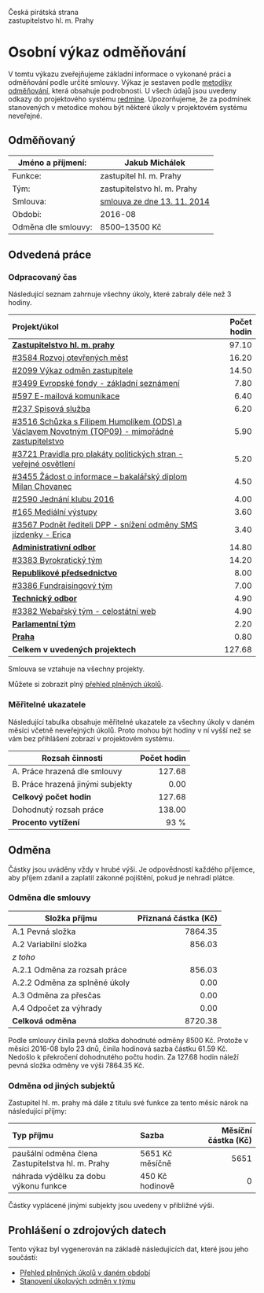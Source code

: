 Česká pirátská strana  
zastupitelstvo hl. m. Prahy

Osobní výkaz odměňování
=======================

V tomtu výkazu zveřejňujeme základní informace o vykonané práci a odměňování
podle určité smlouvy. Výkaz je sestaven podle [metodiky odměňování][metodika],
která obsahuje podrobnosti. U všech údajů jsou uvedeny odkazy do projektového
systému [redmine](https://redmine.pirati.cz). Upozorňujeme, že za podmínek
stanovených v metodice mohou být některé úkoly v projektovém systému neveřejné.

Odměňovaný
----------

Jméno a příjmení:        | Jakub Michálek
-----------------------  | --------------------
Funkce:                  | zastupitel hl. m. Prahy
Tým:                     | zastupitelstvo hl. m. Prahy
Smlouva:                 | [smlouva ze dne 13. 11. 2014][smlouva]
Období:                  | 2016-08
Odměna dle smlouvy:      | 8500–13500 Kč

Odvedená práce
--------------

### Odpracovaný čas

Následující seznam zahrnuje všechny úkoly, které zabraly déle než 3 hodiny.

| Projekt/úkol                                                                                            |   Počet hodin |
|:--------------------------------------------------------------------------------------------------------|--------------:|
| **[Zastupitelstvo hl. m. prahy][p15]**                                                                  |         97.10 |
| [#3584 Rozvoj otevřených měst][t3584]                                                                   |         16.20 |
| [#2099 Výkaz odměn zastupitele][t2099]                                                                  |         14.50 |
| [#3499 Evropské fondy - základní seznámení][t3499]                                                      |          7.80 |
| [#597 E-mailová komunikace][t597]                                                                       |          6.40 |
| [#237 Spisová služba][t237]                                                                             |          6.20 |
| [#3516 Schůzka s Filipem Humplíkem (ODS) a Václavem Novotným (TOP09) - mimořádné zastupitelstvo][t3516] |          5.90 |
| [#3721 Pravidla pro plakáty politických stran - veřejné osvětlení][t3721]                               |          5.20 |
| [#3455 Žádost o informace – bakalářský diplom Milan Chovanec ][t3455]                                   |          4.50 |
| [#2590 Jednání klubu 2016][t2590]                                                                       |          4.00 |
| [#165 Mediální výstupy][t165]                                                                           |          3.60 |
| [#3567 Podnět řediteli DPP - snížení odměny SMS jízdenky - Erica][t3567]                                |          3.40 |
| **[Administrativní odbor][p49]**                                                                        |         14.80 |
| [#3383 Byrokratický tým][t3383]                                                                         |         14.20 |
| **[Republikové předsednictvo][p28]**                                                                    |          8.00 |
| [#3386 Fundraisingový tým][t3386]                                                                       |          7.00 |
| **[Technický odbor][p6]**                                                                               |          4.90 |
| [#3382 Webařský tým - celostátní web][t3382]                                                            |          4.90 |
| **[Parlamentní tým][p34]**                                                                              |          2.20 |
| **[Praha][p44]**                                                                                        |          0.80 |
| **Celkem v uvedených projektech**                                                                       |        127.68 |

Smlouva se vztahuje na všechny projekty. 

Můžete si zobrazit plný [přehled plněných úkolů][tasklist].

### Měřitelné ukazatele

Následující tabulka obsahuje měřitelné ukazatele za všechny úkoly v daném měsíci
včetně neveřejných úkolů. Proto mohou být hodiny v ní vyšší než se vám bez
přihlášení zobrazí v projektovém systému.

Rozsah činnosti                        | Počet hodin
--------------                         | ----------:
A. Práce hrazená dle smlouvy           | 127.68
B. Práce hrazená jinými subjekty       |   0.00
**Celkový počet hodin**                | 127.68
Dohodnutý rozsah práce                 | 138.00
**Procento vytížení**                  |   93 %

Odměna
------

Částky jsou uváděny vždy v hrubé výši. Je odpovědností každého příjemce, aby
příjem zdanil a zaplatil zákonné pojištění, pokud je nehradí plátce.

### Odměna dle smlouvy

Složka příjmu                 | Přiznaná částka (Kč)
-----------------             | --------------------:
A.1 Pevná složka              |  7864.35
A.2 Variabilní složka         |   856.03
*z toho*                      |
A.2.1 Odměna za rozsah práce  |   856.03
A.2.2 Odměna za splněné úkoly |     0.00
A.3 Odměna za přesčas         |     0.00
A.4 Odpočet za výhrady        |     0.00
**Celková odměna**            |  8720.38

Podle smlouvy činila pevná složka dohodnuté odměny 8500 Kč. Protože v měsíci 2016-08 bylo 23 dnů, činila hodinová sazba částku 61.59 Kč. Nedošlo k překročení dohodnutého počtu hodin. Za 127.68 hodin náleží pevná složka odměny ve výši 7864.35 Kč. 

### Odměna od jiných subjektů

Zastupitel hl. m. prahy má dále z titulu své funkce za tento měsíc nárok na následující příjmy:

| Typ příjmu                                        | Sazba           |   Měsíční částka (Kč) |
|:--------------------------------------------------|:----------------|----------------------:|
| paušální odměna člena Zastupitelstva hl. m. Prahy | 5651 Kč měsíčně |                  5651 |
| náhrada výdělku za dobu výkonu funkce             | 450 Kč hodinově |                     0 |

Částky vyplácené jinými subjekty jsou uvedeny v přibližné výši.


Prohlášení o zdrojových datech
------------------------------

Tento výkaz byl vygenerován na základě následujících dat, které jsou jeho součástí:

* [Přehled plněných úkolů v daném období](user_report.csv)
* [Stanovení úkolových odměn v týmu](../task_rewards.csv)

[metodika]: https://redmine.pirati.cz/projects/praha/wiki/Odm%C4%9B%C5%88ov%C3%A1n%C3%AD_zastupitel%C5%AF


[p15]: https://redmine.pirati.cz/time_entries.csv?c[]=project&c[]=user&c[]=activity&c[]=issue&c[]=hours&c[]=cf_16&c[]=spent_on&f[]=spent_on&f[]=user_id&f[]=&op[spent_on]=><&op[user_id]==&utf8=%E2%9C%93&v[spent_on][]=2016-08-01&v[spent_on][]=2016-08-31&v[user_id][]=4&f[]=project_id&op[project_id]==&v[project_id][]=15

[t3584]: https://redmine.pirati.cz/issues/3584/time_entries?c[]=project&c[]=user&c[]=activity&c[]=issue&c[]=hours&c[]=cf_16&c[]=spent_on&f[]=spent_on&f[]=user_id&f[]=&op[spent_on]=><&op[user_id]==&utf8=%E2%9C%93&v[spent_on][]=2016-08-01&v[spent_on][]=2016-08-31&v[user_id][]=4

[t2099]: https://redmine.pirati.cz/issues/2099/time_entries?c[]=project&c[]=user&c[]=activity&c[]=issue&c[]=hours&c[]=cf_16&c[]=spent_on&f[]=spent_on&f[]=user_id&f[]=&op[spent_on]=><&op[user_id]==&utf8=%E2%9C%93&v[spent_on][]=2016-08-01&v[spent_on][]=2016-08-31&v[user_id][]=4

[t3499]: https://redmine.pirati.cz/issues/3499/time_entries?c[]=project&c[]=user&c[]=activity&c[]=issue&c[]=hours&c[]=cf_16&c[]=spent_on&f[]=spent_on&f[]=user_id&f[]=&op[spent_on]=><&op[user_id]==&utf8=%E2%9C%93&v[spent_on][]=2016-08-01&v[spent_on][]=2016-08-31&v[user_id][]=4

[t597]: https://redmine.pirati.cz/issues/597/time_entries?c[]=project&c[]=user&c[]=activity&c[]=issue&c[]=hours&c[]=cf_16&c[]=spent_on&f[]=spent_on&f[]=user_id&f[]=&op[spent_on]=><&op[user_id]==&utf8=%E2%9C%93&v[spent_on][]=2016-08-01&v[spent_on][]=2016-08-31&v[user_id][]=4

[t237]: https://redmine.pirati.cz/issues/237/time_entries?c[]=project&c[]=user&c[]=activity&c[]=issue&c[]=hours&c[]=cf_16&c[]=spent_on&f[]=spent_on&f[]=user_id&f[]=&op[spent_on]=><&op[user_id]==&utf8=%E2%9C%93&v[spent_on][]=2016-08-01&v[spent_on][]=2016-08-31&v[user_id][]=4

[t3516]: https://redmine.pirati.cz/issues/3516/time_entries?c[]=project&c[]=user&c[]=activity&c[]=issue&c[]=hours&c[]=cf_16&c[]=spent_on&f[]=spent_on&f[]=user_id&f[]=&op[spent_on]=><&op[user_id]==&utf8=%E2%9C%93&v[spent_on][]=2016-08-01&v[spent_on][]=2016-08-31&v[user_id][]=4

[t3721]: https://redmine.pirati.cz/issues/3721/time_entries?c[]=project&c[]=user&c[]=activity&c[]=issue&c[]=hours&c[]=cf_16&c[]=spent_on&f[]=spent_on&f[]=user_id&f[]=&op[spent_on]=><&op[user_id]==&utf8=%E2%9C%93&v[spent_on][]=2016-08-01&v[spent_on][]=2016-08-31&v[user_id][]=4

[t3455]: https://redmine.pirati.cz/issues/3455/time_entries?c[]=project&c[]=user&c[]=activity&c[]=issue&c[]=hours&c[]=cf_16&c[]=spent_on&f[]=spent_on&f[]=user_id&f[]=&op[spent_on]=><&op[user_id]==&utf8=%E2%9C%93&v[spent_on][]=2016-08-01&v[spent_on][]=2016-08-31&v[user_id][]=4

[t2590]: https://redmine.pirati.cz/issues/2590/time_entries?c[]=project&c[]=user&c[]=activity&c[]=issue&c[]=hours&c[]=cf_16&c[]=spent_on&f[]=spent_on&f[]=user_id&f[]=&op[spent_on]=><&op[user_id]==&utf8=%E2%9C%93&v[spent_on][]=2016-08-01&v[spent_on][]=2016-08-31&v[user_id][]=4

[t165]: https://redmine.pirati.cz/issues/165/time_entries?c[]=project&c[]=user&c[]=activity&c[]=issue&c[]=hours&c[]=cf_16&c[]=spent_on&f[]=spent_on&f[]=user_id&f[]=&op[spent_on]=><&op[user_id]==&utf8=%E2%9C%93&v[spent_on][]=2016-08-01&v[spent_on][]=2016-08-31&v[user_id][]=4

[t3567]: https://redmine.pirati.cz/issues/3567/time_entries?c[]=project&c[]=user&c[]=activity&c[]=issue&c[]=hours&c[]=cf_16&c[]=spent_on&f[]=spent_on&f[]=user_id&f[]=&op[spent_on]=><&op[user_id]==&utf8=%E2%9C%93&v[spent_on][]=2016-08-01&v[spent_on][]=2016-08-31&v[user_id][]=4

[p49]: https://redmine.pirati.cz/time_entries.csv?c[]=project&c[]=user&c[]=activity&c[]=issue&c[]=hours&c[]=cf_16&c[]=spent_on&f[]=spent_on&f[]=user_id&f[]=&op[spent_on]=><&op[user_id]==&utf8=%E2%9C%93&v[spent_on][]=2016-08-01&v[spent_on][]=2016-08-31&v[user_id][]=4&f[]=project_id&op[project_id]==&v[project_id][]=49

[t3383]: https://redmine.pirati.cz/issues/3383/time_entries?c[]=project&c[]=user&c[]=activity&c[]=issue&c[]=hours&c[]=cf_16&c[]=spent_on&f[]=spent_on&f[]=user_id&f[]=&op[spent_on]=><&op[user_id]==&utf8=%E2%9C%93&v[spent_on][]=2016-08-01&v[spent_on][]=2016-08-31&v[user_id][]=4

[p28]: https://redmine.pirati.cz/time_entries.csv?c[]=project&c[]=user&c[]=activity&c[]=issue&c[]=hours&c[]=cf_16&c[]=spent_on&f[]=spent_on&f[]=user_id&f[]=&op[spent_on]=><&op[user_id]==&utf8=%E2%9C%93&v[spent_on][]=2016-08-01&v[spent_on][]=2016-08-31&v[user_id][]=4&f[]=project_id&op[project_id]==&v[project_id][]=28

[t3386]: https://redmine.pirati.cz/issues/3386/time_entries?c[]=project&c[]=user&c[]=activity&c[]=issue&c[]=hours&c[]=cf_16&c[]=spent_on&f[]=spent_on&f[]=user_id&f[]=&op[spent_on]=><&op[user_id]==&utf8=%E2%9C%93&v[spent_on][]=2016-08-01&v[spent_on][]=2016-08-31&v[user_id][]=4

[p6]: https://redmine.pirati.cz/time_entries.csv?c[]=project&c[]=user&c[]=activity&c[]=issue&c[]=hours&c[]=cf_16&c[]=spent_on&f[]=spent_on&f[]=user_id&f[]=&op[spent_on]=><&op[user_id]==&utf8=%E2%9C%93&v[spent_on][]=2016-08-01&v[spent_on][]=2016-08-31&v[user_id][]=4&f[]=project_id&op[project_id]==&v[project_id][]=6

[t3382]: https://redmine.pirati.cz/issues/3382/time_entries?c[]=project&c[]=user&c[]=activity&c[]=issue&c[]=hours&c[]=cf_16&c[]=spent_on&f[]=spent_on&f[]=user_id&f[]=&op[spent_on]=><&op[user_id]==&utf8=%E2%9C%93&v[spent_on][]=2016-08-01&v[spent_on][]=2016-08-31&v[user_id][]=4

[p34]: https://redmine.pirati.cz/time_entries.csv?c[]=project&c[]=user&c[]=activity&c[]=issue&c[]=hours&c[]=cf_16&c[]=spent_on&f[]=spent_on&f[]=user_id&f[]=&op[spent_on]=><&op[user_id]==&utf8=%E2%9C%93&v[spent_on][]=2016-08-01&v[spent_on][]=2016-08-31&v[user_id][]=4&f[]=project_id&op[project_id]==&v[project_id][]=34

[p44]: https://redmine.pirati.cz/time_entries.csv?c[]=project&c[]=user&c[]=activity&c[]=issue&c[]=hours&c[]=cf_16&c[]=spent_on&f[]=spent_on&f[]=user_id&f[]=&op[spent_on]=><&op[user_id]==&utf8=%E2%9C%93&v[spent_on][]=2016-08-01&v[spent_on][]=2016-08-31&v[user_id][]=4&f[]=project_id&op[project_id]==&v[project_id][]=44



[tasklist]: https://redmine.pirati.cz/time_entries?c[]=project&c[]=user&c[]=activity&c[]=issue&c[]=hours&c[]=cf_16&c[]=spent_on&f[]=spent_on&f[]=user_id&f[]=&op[spent_on]=><&op[user_id]==&utf8=%E2%9C%93&v[spent_on][]=2016-08-01&v[spent_on][]=2016-08-31&v[user_id][]=4

[smlouva]: https://smlouvy.pirati.cz/smlouvy/2014/11/13/jakub-michalek/
